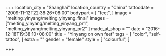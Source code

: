 +++
location_city = "Shanghai"
location_country = "China"
tattoodate = "2009-11-12T22:38:26+08:00"
bodypart = [
  "feet",
]
image = "melting_yinyang/melting_yinyang_final"
images = ["melting_yinyang/melting_yinyang_pr1",
"melting_yinyang/melting_yinyang_pr2"
]
made_at_shop = ""
date = "2016-12-18T19:38:10+08:00"
title = "Yinyang on own feet"
tags = [
  "color",
  "self-tattoo",
]
extra = ""
gender = "female"
style = [
  "colourful",
]

+++
